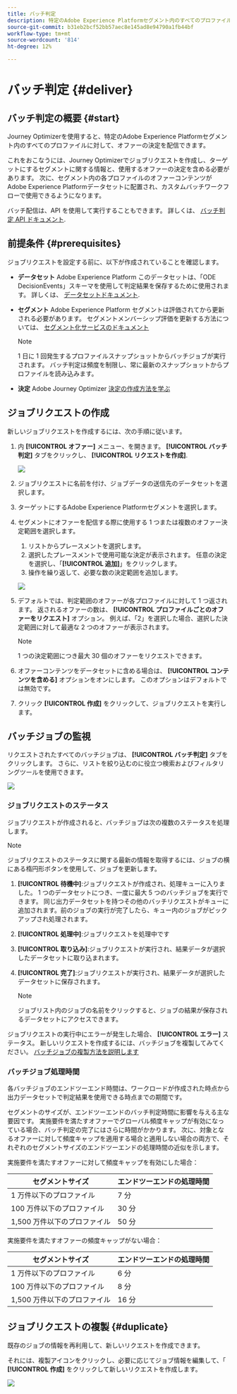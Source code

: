 ```yaml
---
title: バッチ判定
description: 特定のAdobe Experience Platformセグメント内のすべてのプロファイルにオファーの決定を配信する方法を説明します。
source-git-commit: b31eb2bcf52bb57aec8e145ad8e94790a1fb44bf
workflow-type: tm+mt
source-wordcount: '814'
ht-degree: 12%

---
```



# バッチ判定 {#deliver}

## バッチ判定の概要 {#start}

Journey Optimizerを使用すると、特定のAdobe Experience Platformセグメント内のすべてのプロファイルに対して、オファーの決定を配信できます。

これをおこなうには、Journey Optimizerでジョブリクエストを作成し、ターゲットにするセグメントに関する情報と、使用するオファーの決定を含める必要があります。 次に、セグメント内の各プロファイルのオファーコンテンツがAdobe Experience Platformデータセットに配置され、カスタムバッチワークフローで使用できるようになります。

バッチ配信は、API を使用して実行することもできます。 詳しくは、 [バッチ判定 API ドキュメント](api-reference/offer-delivery-api/batch-decisioning-api.md).

## 前提条件 {#prerequisites}

ジョブリクエストを設定する前に、以下が作成されていることを確認します。

* **データセット** Adobe Experience Platform このデータセットは、「ODE DecisionEvents」スキーマを使用して判定結果を保存するために使用されます。 詳しくは、 [データセットドキュメント](https://experienceleague.adobe.com/docs/experience-platform/catalog/datasets/user-guide.html?lang=ja).

* **セグメント** Adobe Experience Platform セグメントは評価されてから更新される必要があります。 セグメントメンバーシップ評価を更新する方法については、 [セグメント化サービスのドキュメント](http://www.adobe.com/go/segmentation-overview-en_jp)

   >[!NOTE]
   >
   >1 日に 1 回発生するプロファイルスナップショットからバッチジョブが実行されます。 バッチ判定は頻度を制限し、常に最新のスナップショットからプロファイルを読み込みます。

* **決定** Adobe Journey Optimizer [決定の作成方法を学ぶ](offer-activities/create-offer-activities.md)

<!-- in API doc, remove these info and add ref here-->

## ジョブリクエストの作成

新しいジョブリクエストを作成するには、次の手順に従います。

1. 内 **[!UICONTROL オファー]** メニュー、を開きます。 **[!UICONTROL バッチ判定]** タブをクリックし、 **[!UICONTROL リクエストを作成]**.

   ![](assets/batch-create.png)

1. ジョブリクエストに名前を付け、ジョブデータの送信先のデータセットを選択します。

1. ターゲットにするAdobe Experience Platformセグメントを選択します。

1. セグメントにオファーを配信する際に使用する 1 つまたは複数のオファー決定範囲を選択します。
   1. リストからプレースメントを選択します。
   1. 選択したプレースメントで使用可能な決定が表示されます。 任意の決定を選択し、「**[!UICONTROL 追加]**」をクリックします。
   1. 操作を繰り返して、必要な数の決定範囲を追加します。

   ![](assets/batch-decision.png)

1. デフォルトでは、判定範囲のオファーが各プロファイルに対して 1 つ返されます。 返されるオファーの数は、 **[!UICONTROL プロファイルごとのオファーをリクエスト]** オプション。 例えば、「2」を選択した場合、選択した決定範囲に対して最適な 2 つのオファーが表示されます。

   >[!NOTE]
   >
   >1 つの決定範囲につき最大 30 個のオファーをリクエストできます。

1. オファーコンテンツをデータセットに含める場合は、 **[!UICONTROL コンテンツを含める]** オプションをオンにします。 このオプションはデフォルトでは無効です。

1. クリック **[!UICONTROL 作成]** をクリックして、ジョブリクエストを実行します。

## バッチジョブの監視

リクエストされたすべてのバッチジョブは、 **[!UICONTROL バッチ判定]** タブをクリックします。 さらに、リストを絞り込むのに役立つ検索およびフィルタリングツールを使用できます。

![](assets/batch-list.png)

### ジョブリクエストのステータス

ジョブリクエストが作成されると、バッチジョブは次の複数のステータスを処理します。

>[!NOTE]
>
>ジョブリクエストのステータスに関する最新の情報を取得するには、ジョブの横にある楕円形ボタンを使用して、ジョブを更新します。

1. **[!UICONTROL 待機中]**:ジョブリクエストが作成され、処理キューに入りました。 1 つのデータセットにつき、一度に最大 5 つのバッチジョブを実行できます。 同じ出力データセットを持つその他のバッチリクエストがキューに追加されます。前のジョブの実行が完了したら、キュー内のジョブがピックアップされ処理されます。
1. **[!UICONTROL 処理中]**:ジョブリクエストを処理中です
1. **[!UICONTROL 取り込み]**:ジョブリクエストが実行され、結果データが選択したデータセットに取り込まれます。
1. **[!UICONTROL 完了]**:ジョブリクエストが実行され、結果データが選択したデータセットに保存されます。

   >[!NOTE]
   >
   >ジョブリスト内のジョブの名前をクリックすると、ジョブの結果が保存されるデータセットにアクセスできます。

ジョブリクエストの実行中にエラーが発生した場合、 **[!UICONTROL エラー]** ステータス。 新しいリクエストを作成するには、バッチジョブを複製してみてください。 [バッチジョブの複製方法を説明します](#duplicate)

### バッチジョブ処理時間

各バッチジョブのエンドツーエンド時間は、ワークロードが作成された時点から出力データセットで判定結果を使用できる時点までの期間です。

セグメントのサイズが、エンドツーエンドのバッチ判定時間に影響を与える主な要因です。 実施要件を満たすオファーでグローバル頻度キャップが有効になっている場合、バッチ判定の完了にはさらに時間がかかります。 次に、対象となるオファーに対して頻度キャップを適用する場合と適用しない場合の両方で、それぞれのセグメントサイズのエンドツーエンドの処理時間の近似を示します。

実施要件を満たすオファーに対して頻度キャップを有効にした場合：

| セグメントサイズ | エンドツーエンドの処理時間 |
|--------------|----------------------------|
| 1 万件以下のプロファイル | 7 分 |
| 100 万件以下のプロファイル | 30 分 |
| 1,500 万件以下のプロファイル | 50 分 |

実施要件を満たすオファーの頻度キャップがない場合：

| セグメントサイズ | エンドツーエンドの処理時間 |
|--------------|----------------------------|
| 1 万件以下のプロファイル | 6 分 |
| 100 万件以下のプロファイル | 8 分 |
| 1,500 万件以下のプロファイル | 16 分 |

## ジョブリクエストの複製 {#duplicate}

既存のジョブの情報を再利用して、新しいリクエストを作成できます。

それには、複製アイコンをクリックし、必要に応じてジョブ情報を編集して、「 **[!UICONTROL 作成]** をクリックして新しいリクエストを作成します。

![](assets/batch-duplicate.png)
